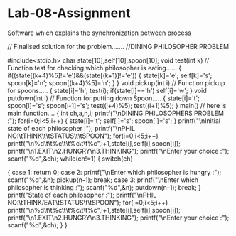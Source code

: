 Lab-08-Assignment
=================

Software which explains the synchronization between process
 
 // Finalised solution for the problem.......
//DINING PHILOSOPHER PROBLEM

#include<stdio.h>
char state[10],self[10],spoon[10];
void test(int k)     // Function test for checking which philosopher is eating......
{
  if((state[(k+4)%5]!='e')&&(state[(k+1)]!='e'))
  {
  state[k]='e';
  self[k]='s';
  spoon[k]='n';
  spoon[(k+4)%5]='n';
  }
 }
  void pickup(int i)   // Function pickup for spoons.....
  {
  state[i]='h';
  test(i);
  if(state[i]=='h')
  self[i]='w';
  }
  void putdown(int i)  // Function for putting down Spoon.....
  {
  state[i]='t';
  spoon[i]='s';
  spoon[i-1]='s';
  test((i+4)%5);
  test((i+1)%5);
   }
   main()               // here is main function....
  {
   int ch,a,n,i;
   printf("\nDINING PHILOSOPHERS PROBLEM :");
   for(i=0;i<5;i++)
    {
    state[i]='t';
    self[i]='s';
    spoon[i]='s';
     }
    printf("\nInitial state of each philosopher :");
    printf("\nPHIL NO:\tTHINK\t\tSTATUS\t\tSPOON");
                 for(i=0;i<5;i++)
    printf("\n%d\t\t%c\t\t%c\t\t%c",i+1,state[i],self[i],spoon[i]);
    printf("\n1.EXIT\n2.HUNGRY\n3.THINKING");
    printf("\nEnter your choice :");
    scanf("%d",&ch);
    while(ch!=1)
     {
    switch(ch)


   {
 case 1:
 return 0;
 case 2:
 printf("\nEnter which philosopher is hungry :");
scanf("%d",&n);
 pickup(n-1);
 break;
 case 3:
 printf("\nEnter which philosopher is thinking :");
 scanf("%d",&n);
 putdown(n-1);
 break;
 }
 printf("State of each philosopher :");
 printf("\nPHIL NO:\tTHINK/EAT\tSTATUS\t\tSPOON");
 for(i=0;i<5;i++)
printf("\n%d\t\t%c\t\t%c\t\t%c",i+1,state[i],self[i],spoon[i]);
printf("\n1.EXIT\n2.HUNGRY\n3.THINKING");
 printf("\nEnter your choice :");
 scanf("%d",&ch);
 }
}
